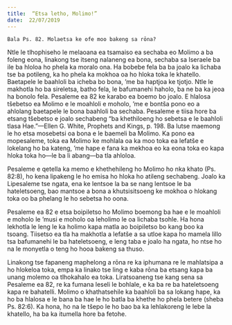 ```yaml
---
title:  “Etsa letho, Molimo!”
date:  22/07/2019
---
```


`Bala Ps. 82. Molaetsa ke ofe moo bakeng sa rōna?`

Ntle le tlhophiseho le melaoana ea tsamaiso ea sechaba eo Molimo a ba foleng eona, linakong tse itseng nalaneng ea bona, sechaba sa Iseraele ba ile ba hloloa ho phela ka moralo ona. Ha bobebe fela ba ba joalo ka lichaba tse ba potileng, ka ho phela ka mokhoa oa ho hloka toka le khatello. Baetapele le baahloli ba icheba bo bona, ’me ba haptjoa ke tjotjo. Ntle le makhotla ho ba sireletsa, batho fela, le bafumanehi haholo, ba ne ba ka jeoa ha bonolo fela. Pesaleme ea 82 ke karabo ea boemo bo joalo. E hlalosa tšebetso ea Molimo e le moahloli e moholo, ’me e bontša pono eo a ahlolang baetapele le bona baahloli ba sechaba. Pesaleme e tiisa hore ba etsang tšebetso e joalo sechabeng “ba khethiloeng ho sebetsa e le baahloli tlasa Hae.”—Ellen G. White, Prophets and Kings, p. 198. Ba lutse maemong le ho etsa mosebetsi oa bona e le baemeli ba Molimo. Ka pono ea mopesaleme, toka ea Molimo ke mohlala oa ka moo toka ea lefatše e lokelang ho ba kateng, ’me hape e fana ka mekhoa eo ka eona toka eo kapa hloka toka ho—le ba li abang—ba tla ahloloa.

Pesaleme e qetella ka memo e khethehileng ho Molimo ho nka khato (Ps. 82:8), ho kena lipakeng le ho emisa ho hloka ho atileng sechabeng. Joalo ka Lipesaleme tse ngata, ena ke lentsoe la ba se nang lentsoe le ba hateletsoeng, bao mantsoe a bona a khutsisitsoeng ke mokhoa o hlokang toka oo ba phelang le ho sebetsa ho oona.

Pesaleme ea 82 e etsa boipiletso ho Molimo boemong ba hae e le moahloli e moholo le ’musi e moholo oa leholimo le oa lichaba tsohle. Ha hona lekhotla le leng le ka holimo kapa matla ao boipiletso bo kang boo ka tsoang. Tiisetso ea tla ha makhotla a lefatše a sa utloe kapa ho mamela lillo tsa bafumanehi le ba hateletsoeng, e leng taba e joalo ha ngata, ho ntse ho na le monyetla o teng ho hooa bakeng sa thuso.

Linakong tse fapaneng maphelong a rōna re ka iphumana re le mahlatsipa a ho hlokeloa toka, empa ka linako tse ling e kaba rōna ba etsang kapa ba unang molemo oa tlhokahalo ea toka. Liratsoaneng tse kang sena sa Pesaleme ea 82, re ka fumana leseli le bohlale, e ka ba re ba hateletsoeng kapa re bahatelli. Molimo o khathatsehile ka baahloli ba sa lokang hape, ka ho ba hlalosa e le bana ba hae le ho batla ba khethe ho phela betere (sheba Ps. 82:6). Ka hona, ho na le tšepo le ho bao ba ka lehlakoreng le lebe la khatello, ha ba ka itumella hore ba fetohe.